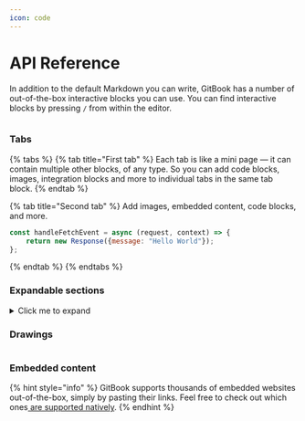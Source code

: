 ```yaml
---
icon: code
---
```


# API Reference

In addition to the default Markdown you can write, GitBook has a number of out-of-the-box interactive blocks you can use. You can find interactive blocks by pressing `/` from within the editor.

<figure><img src="https://gitbookio.github.io/onboarding-template-images/interactive-hero.png" alt=""><figcaption></figcaption></figure>

### Tabs

{% tabs %}
{% tab title="First tab" %}
Each tab is like a mini page — it can contain multiple other blocks, of any type. So you can add code blocks, images, integration blocks and more to individual tabs in the same tab block.
{% endtab %}

{% tab title="Second tab" %}
Add images, embedded content, code blocks, and more.

```javascript
const handleFetchEvent = async (request, context) => {
    return new Response({message: "Hello World"});
};
```
{% endtab %}
{% endtabs %}

### Expandable sections

<details>

<summary>Click me to expand</summary>

Expandable blocks are helpful in condensing what could otherwise be a lengthy paragraph. They are also great in step-by-step guides and FAQs.

</details>

### Drawings

<img alt="" class="gitbook-drawing">

### Embedded content

{% hint style="info" %}
GitBook supports thousands of embedded websites out-of-the-box, simply by pasting their links. Feel free to check out which ones[ are supported natively](https://iframely.com).
{% endhint %}

